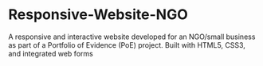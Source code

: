# Responsive-Website-NGO
A responsive and interactive website developed for an NGO/small business as part of a Portfolio of Evidence (PoE) project. Built with HTML5, CSS3, and integrated web forms
